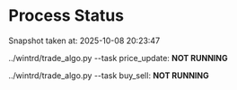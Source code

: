 # Process Status

Snapshot taken at: 2025-10-08 20:23:47

../wintrd/trade_algo.py --task price_update: **NOT RUNNING**

../wintrd/trade_algo.py --task buy_sell: **NOT RUNNING**

